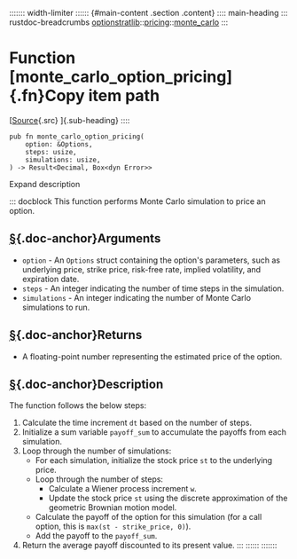 ::::::: width-limiter
:::::: {#main-content .section .content}
:::: main-heading
::: rustdoc-breadcrumbs
[optionstratlib](../../index.html)::[pricing](../index.html)::[monte_carlo](index.html)
:::

# Function [monte_carlo_option_pricing]{.fn}Copy item path

[[Source](../../../src/optionstratlib/pricing/monte_carlo.rs.html#35-61){.src}
]{.sub-heading}
::::

``` {.rust .item-decl}
pub fn monte_carlo_option_pricing(
    option: &Options,
    steps: usize,
    simulations: usize,
) -> Result<Decimal, Box<dyn Error>>
```

Expand description

::: docblock
This function performs Monte Carlo simulation to price an option.

## [§](#arguments){.doc-anchor}Arguments

- `option` - An `Options` struct containing the option's parameters,
  such as underlying price, strike price, risk-free rate, implied
  volatility, and expiration date.
- `steps` - An integer indicating the number of time steps in the
  simulation.
- `simulations` - An integer indicating the number of Monte Carlo
  simulations to run.

## [§](#returns){.doc-anchor}Returns

- A floating-point number representing the estimated price of the
  option.

## [§](#description){.doc-anchor}Description

The function follows the below steps:

1.  Calculate the time increment `dt` based on the number of steps.
2.  Initialize a sum variable `payoff_sum` to accumulate the payoffs
    from each simulation.
3.  Loop through the number of simulations:
    - For each simulation, initialize the stock price `st` to the
      underlying price.
    - Loop through the number of steps:
      - Calculate a Wiener process increment `w`.
      - Update the stock price `st` using the discrete approximation of
        the geometric Brownian motion model.
    - Calculate the payoff of the option for this simulation (for a call
      option, this is `max(st - strike_price, 0)`).
    - Add the payoff to the `payoff_sum`.
4.  Return the average payoff discounted to its present value.
:::
::::::
:::::::
